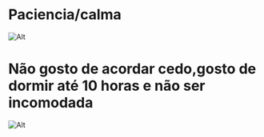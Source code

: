 # Paciencia/calma

![Alt](https://www.shutterstock.com/image-photo/surprised-cat-meme-face-260nw-2503158851.jpg)

# Não gosto de acordar cedo,gosto de dormir até 10 horas e não ser incomodada 
![Alt](https://conteudo.imguol.com.br/c/noticias/b1/2020/11/05/estado-de-nevada-vira-meme-apos-demorar-nos-resultados-presidenciais-dos-eua-1604595661531_v2_900x506.png)
